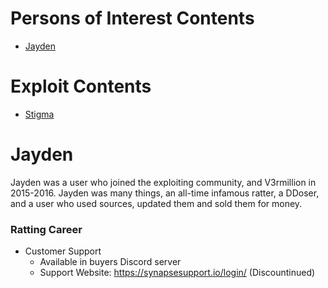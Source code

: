 # Persons of Interest Contents
* [Jayden](#Jayden)


# Exploit Contents

* [Stigma](#stigma)

# Jayden
Jayden was a user who joined the exploiting community, and V3rmillion in 2015-2016. Jayden was many things, an all-time infamous ratter, a DDoser, and a user who used sources, updated them and sold them for money.
### Ratting Career
* Customer Support
    * Available in buyers Discord server
    * Support Website: https://synapsesupport.io/login/ (Discountinued)
